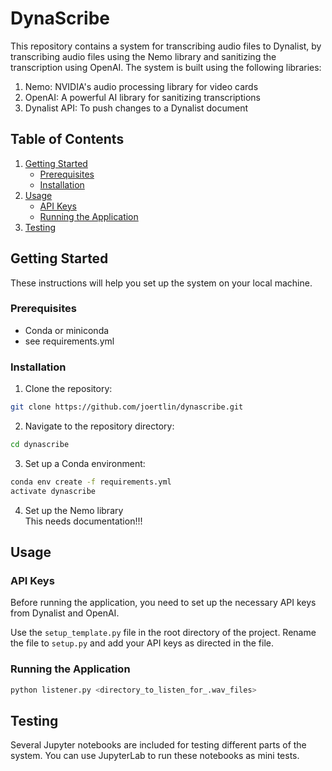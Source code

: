 # DynaScribe

This repository contains a system for transcribing audio files to Dynalist, by transcribing audio files using the Nemo library and sanitizing the transcription using OpenAI. The system is built using the following libraries:

1. Nemo: NVIDIA's audio processing library for video cards
2. OpenAI: A powerful AI library for sanitizing transcriptions
3. Dynalist API: To push changes to a Dynalist document

## Table of Contents

1. [Getting Started](#getting-started)
    * [Prerequisites](#prerequisites)
    * [Installation](#installation)
2. [Usage](#usage)
    * [API Keys](#api-keys)
    * [Running the Application](#running-the-application)
3. [Testing](#testing)

## Getting Started

These instructions will help you set up the system on your local machine.

### Prerequisites

- Conda or miniconda
- see requirements.yml

### Installation

1. Clone the repository:
```bash
git clone https://github.com/joertlin/dynascribe.git
```
2. Navigate to the repository directory:
```bash
cd dynascribe
```
3. Set up a Conda environment:
```bash
conda env create -f requirements.yml
activate dynascribe
```
4. Set up the Nemo library  
This needs documentation!!!

## Usage

### API Keys

Before running the application, you need to set up the necessary API keys from Dynalist and OpenAI.

Use the `setup_template.py` file in the root directory of the project. Rename the file to `setup.py` and add your API keys as directed in the file.

### Running the Application

```bash
python listener.py <directory_to_listen_for_.wav_files>
```
## Testing  
Several Jupyter notebooks are included for testing different parts of the system. You can use JupyterLab to run these notebooks as mini tests.
